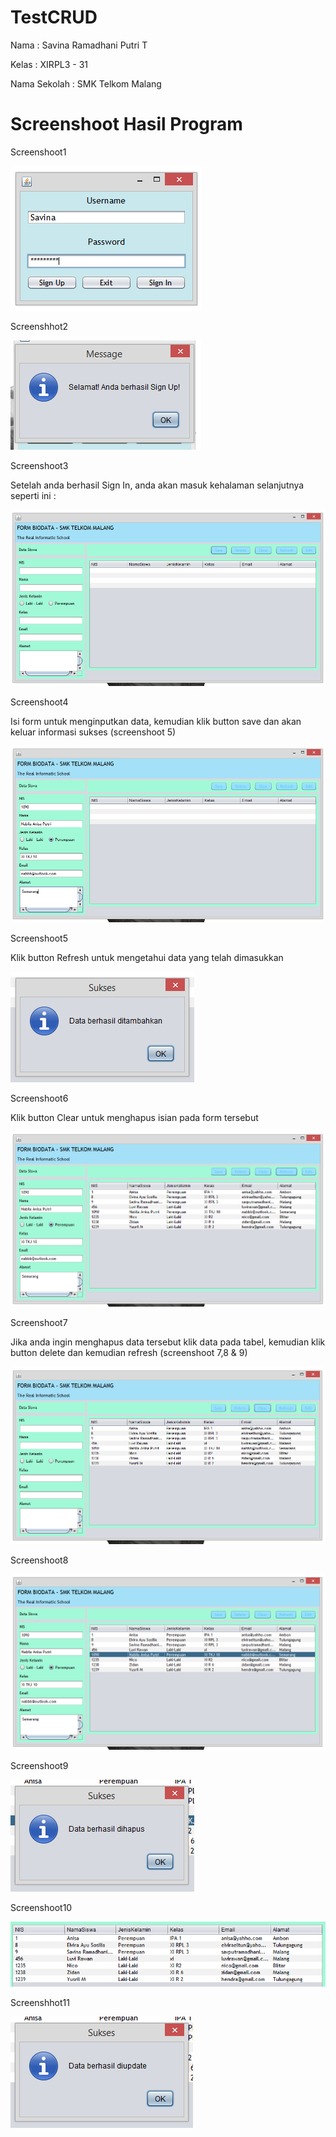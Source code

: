 # TestCRUD

Nama : Savina Ramadhani Putri T

Kelas : XIRPL3 - 31

Nama Sekolah : SMK Telkom Malang

# Screenshoot Hasil Program

Screenshoot1

<img src="1.PNG">

Screenshhot2

<img src="1a.PNG">

Screenshoot3

Setelah anda berhasil Sign In, anda akan masuk kehalaman selanjutnya seperti ini :

<img src="2.PNG">

Screenshoot4

Isi form untuk menginputkan data, kemudian klik button save dan akan keluar informasi sukses (screenshoot 5)

<img src="3.PNG">

Screenshoot5

Klik button Refresh untuk mengetahui data yang telah dimasukkan

<img src="4.PNG">

Screenshoot6

Klik button Clear untuk menghapus isian pada form tersebut

<img src="5.PNG">

Screenshoot7

Jika anda ingin menghapus data tersebut klik data pada tabel, kemudian klik button delete dan kemudian refresh (screenshoot 7,8 & 9)

<img src="6.PNG">

Screenshoot8

<img src="7.PNG">

Screenshoot9

<img src="8.PNG">

Screenshoot10

<img src="9.PNG">

Screenshhot11

<img src="10.PNG">
